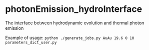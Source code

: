 photonEmission_hydroInterface
=============================

The interface between hydrodynamic evolution and thermal photon emission

Example of usage: `python ./generate_jobs.py AuAu 19.6 0 10 parameters_dict_user.py`
